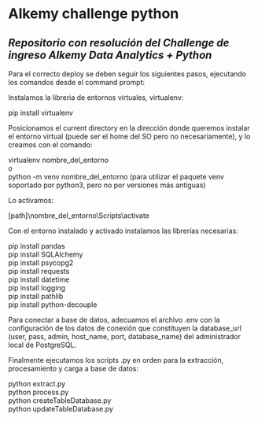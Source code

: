 <h1><b>Alkemy challenge python</b></h1>
<h2><i>Repositorio con resolución del Challenge de ingreso Alkemy Data Analytics + Python</i></h2>

Para el correcto deploy se deben seguir los siguientes pasos, ejecutando los comandos desde el command prompt:

Instalamos la libreria de entornos virtuales, virtualenv:

pip install virtualenv

Posicionamos el current directory en la dirección donde queremos instalar el entorno virtual (puede ser el home del SO pero no necesariamente), y lo creamos con el comando:

virtualenv nombre_del_entorno<br/>
o<br/>
python -m venv nombre_del_entorno (para utilizar el paquete venv soportado por python3, pero no por versiones más antiguas)

Lo activamos:

[path]\nombre_del_entorno\Scripts\activate

Con el entorno instalado y activado instalamos las librerías necesarias:

pip install pandas<br/>
pip install SQLAlchemy<br/>
pip install psycopg2<br/>
pip install requests<br/>
pip install datetime<br/>
pip install logging<br/>
pip install pathlib<br/>
pip install python-decouple<br/>

Para conectar a base de datos, adecuamos el archivo .env con la configuración de los datos de conexión que constituyen la database_url (user, pass, admin, host_name,
port, database_name) del administrador local de PostgreSQL.

Finalmente ejecutamos los scripts .py en orden para la extracción, procesamiento y carga a base de datos:

python extract.py<br/>
python process.py<br/>
python createTableDatabase.py<br/>
python updateTableDatabase.py
